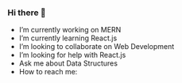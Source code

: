 ### Hi there 👋



- I’m currently working on MERN
- I’m currently learning React.js
- I’m looking to collaborate on Web Development
- I’m looking for help with React.js
- Ask me about Data Structures
- How to reach me: 

